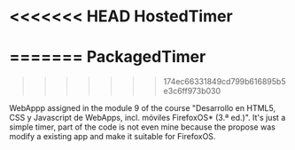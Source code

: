 <<<<<<< HEAD
HostedTimer
===========
=======
PackagedTimer
=============
>>>>>>> 174ec66331849cd799b616895b5e3c6ff973b030

WebAppp assigned in the module 9 of the course "Desarrollo en HTML5, CSS y Javascript de WebApps, incl. móviles FirefoxOS* (3.ª ed.)". It's just a simple timer, part of the code is not even mine because the propose was modify a existing app and make it suitable for FirefoxOS.
